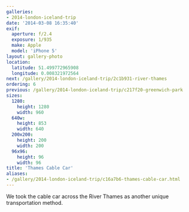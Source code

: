 ```yaml
---
galleries:
- 2014-london-iceland-trip
date: '2014-03-08 16:35:40'
exif:
  aperture: f/2.4
  exposure: 1/935
  make: Apple
  model: 'iPhone 5'
layout: gallery-photo
location:
  latitude: 51.499772965908
  longitude: 0.008321972564
next: /gallery/2014-london-iceland-trip/2c1b931-river-thames
ordering: 6
previous: /gallery/2014-london-iceland-trip/c217f20-greenwich-park
sizes:
  1280:
    height: 1280
    width: 960
  640w:
    height: 853
    width: 640
  200x200:
    height: 200
    width: 200
  96x96:
    height: 96
    width: 96
title: 'Thames Cable Car'
aliases:
- /gallery/2014-london-iceland-trip/c16a7b6-thames-cable-car.html
---
```


We took the cable car across the River Thames as another unique transportation method.

